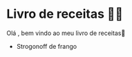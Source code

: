 # Livro de receitas :man_cook:

Olá , bem vindo ao meu livro de receitas:wave:

- Strogonoff de frango 

